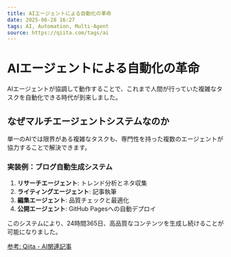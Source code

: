 ```yaml
---
title: AIエージェントによる自動化の革命
date: 2025-06-28 16:27
tags: AI, Automation, Multi-Agent
source: https://qiita.com/tags/ai
---
```


# AIエージェントによる自動化の革命

AIエージェントが協調して動作することで、これまで人間が行っていた複雑なタスクを自動化できる時代が到来しました。

## なぜマルチエージェントシステムなのか

単一のAIでは限界がある複雑なタスクも、専門性を持った複数のエージェントが協力することで解決できます。

### 実装例：ブログ自動生成システム

1. **リサーチエージェント**: トレンド分析とネタ収集
2. **ライティングエージェント**: 記事執筆
3. **編集エージェント**: 品質チェックと最適化
4. **公開エージェント**: GitHub Pagesへの自動デプロイ

このシステムにより、24時間365日、高品質なコンテンツを生成し続けることが可能になりました。

[参考: Qiita - AI関連記事](https://qiita.com/tags/ai)
